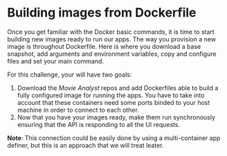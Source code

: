 # Building images from Dockerfile

Once you get familiar with the Docker basic commands, it is time to start building new images ready to run our apps. The way you provision a new image is throughout Dockerfile. Here is where you download a base snapshot, add arguments and environment variables, copy and configure files and set your main command. 

For this challenge, your will have two goals:

1. Download the *Movie Analyst* repos and add Dockerfiles able to build a fully configured image for running the apps. You have to take into account that these containers need some ports binded to your host machine in order to connect to each other.
2. Now that you have your images ready, make them run synchronously ensuring that the API is responding to all the UI requests.  

**Note**: This connection could be easily done by using a multi-container app definer, but this is an approach that we will treat leater.